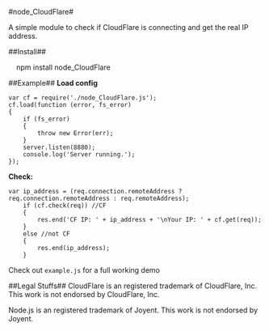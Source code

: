 #node_CloudFlare#

A simple module to check if CloudFlare is connecting and get the real IP address.

##Install##

    npm install node_CloudFlare


##Example##
**Load config**
```
var cf = require('./node_CloudFlare.js');
cf.load(function (error, fs_error)
{
	if (fs_error)
	{
		throw new Error(err);
	}
    server.listen(8880);
	console.log('Server running.');
});

```
**Check:**

```
var ip_address = (req.connection.remoteAddress ? req.connection.remoteAddress : req.remoteAddress);
	if (cf.check(req)) //CF
	{
		res.end('CF IP: ' + ip_address + '\nYour IP: ' + cf.get(req));
	}
	else //not CF
	{	
		res.end(ip_address);
	}
```

Check out `example.js` for a full working demo

##Legal Stuffs##
CloudFlare is an registered trademark of CloudFlare, Inc. This work is not endorsed by CloudFlare, Inc.

Node.js is an registered trademark of Joyent. This work is not endorsed by Joyent.